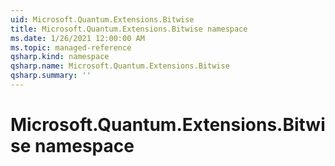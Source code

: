 ```yaml
---
uid: Microsoft.Quantum.Extensions.Bitwise
title: Microsoft.Quantum.Extensions.Bitwise namespace
ms.date: 1/26/2021 12:00:00 AM
ms.topic: managed-reference
qsharp.kind: namespace
qsharp.name: Microsoft.Quantum.Extensions.Bitwise
qsharp.summary: ''
---
```


# Microsoft.Quantum.Extensions.Bitwise namespace



